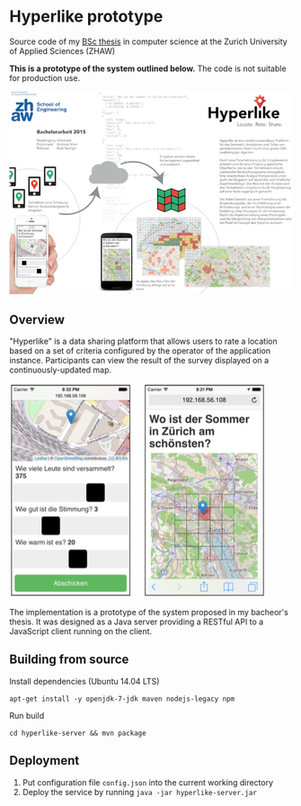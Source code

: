 # Hyperlike prototype

Source code of my [BSc thesis](https://github.com/garamond/hyperlike/raw/master/thesis.pdf) in computer science at the Zurich University of Applied Sciences (ZHAW)

**This is a prototype of the system outlined below.** The code is not suitable for production use.

[![Poster](poster.png)](https://github.com/garamond/hyperlike/raw/master/poster.pdf)

## Overview

"Hyperlike" is a data sharing platform that allows users to rate a location based on a set of criteria configured by the operator of the application instance. Participants can view the result of the survey displayed on a continuously-updated map.

![Hyperlike prototype screenshot](screenshots.png)

The implementation is a prototype of the system proposed in my bacheor's thesis. It was designed as a Java server providing a RESTful API to a JavaScript client running on the client.

## Building from source

Install dependencies (Ubuntu 14.04 LTS)
	
	apt-get install -y openjdk-7-jdk maven nodejs-legacy npm

Run build

	cd hyperlike-server && mvn package

## Deployment

 1. Put configuration file `config.json` into the current working directory
 1. Deploy the service by running `java -jar hyperlike-server.jar`


